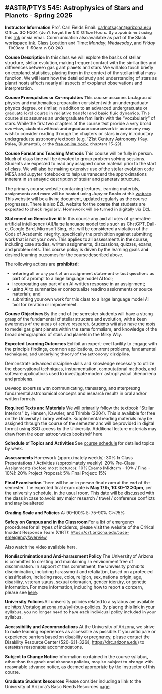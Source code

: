 #ASTR/PTYS 545: Astrophysics of Stars and Planets - Spring 2025
-

**Instructor Information**
Prof. Carl Fields
Email: [carlnotsagan@arizona.edu](mailto::carlnotsagan@arizona.edu)
Office: SO N504 (don’t forget the N!!)
Office Hours: By appointment using this [link](https://outlook.office.com/bookwithme/user/833d4a6f20774482afc3f8650b401684@arizona.edu/meetingtype/TDuAWBI7FUGjb949-MyYHw2?anonymous&ep=mLinkFromTile) or via email.
Communication also available as part of the Slack workspace [link](https://join.slack.com/t/astrptys545-25/shared_invite/zt-2xhv7bz29-kyQoPTsU~Hi0UrQLj67slw).
Class Location and Time: _Monday_, _Wednesday_, and _Friday_ - 11:00am-11:50am in SO 208

**Course Description**
In this class we will explore the basics of stellar structure, stellar evolution, making frequent contact with the similarities and differences between gas giant planets and stars. We will also touch briefly on exoplanet statistics, placing them in the context of the stellar initial mass function. We will learn how the detailed study and understanding of stars as planet hosts affects nearly all aspects of exoplanet observations and interpretation.

**Course Prerequisites or Co-requisites** 
This course assumes background physics and mathematics preparation consistent with an undergraduate physics degree, or similar, in addition to an advanced undergraduate or graduate level course in radiative transfer and basic fluid dynamics. This course also assumes an undergraduate familiarity with the “vocabularly” of stars. While the first two chapters of the course text provide a very broad overview, students without undergraduate coursework in astronomy may wish to consider reading through the chapters on stars in any introductory undergraduate astronomy textbook (e.g. “21st Century Astronomy (Kay, Palen, Blumental), or the [free online book:](https://openstax.org/details/books/astronomy-2e) chapters 15-23). 

**Course Format and Teaching Methods**
This course will be fully in person. Much of class time will be devoted to group problem solving sessions. Students are expected to read any assigned corse material prior to the start of class. We will also be making extensive use of the stellar evolution code MESA and Jupyter Notebooks to help us transcend the approximations inherent in an analytic description of stellar and planetary structure. 

The primary course website containing lectures, learning materials, assignments and more will be hosted using Jupyter Books at this [website](https://carlnotsagan.github.io/ast545sp25/). This website will be a living document, updated regularly as the course progresses. There is also D2L website for the course that students are expected to check regularly. Homework will be turned in digitally via D2L.

**Statement on Generative AI**
In this course any and all uses of generative artificial intelligence (AI)/large language model tools such as ChatGPT, Dall-e, Google Bard, Microsoft Bing, etc. will be considered a violation of the Code of Academic Integrity, specifically the prohibition against submitting work that is not your own. This applies to all assessments in the course, including case studies, written assignments, discussions, quizzes, exams, and problem sets. This course policy is driven by the learning goals and desired learning outcomes for the course described above. 

The following actions are **prohibited**: 

 - entering all or any part of an assignment statement or test questions as part of a prompt to a large language model AI tool;
 - incorporating any part of an AI-written response in an assignment;
 - using AI to summarize or contextualize reading assignments or source materials; and
 - submitting your own work for this class to a large language model AI tool for iteration or
improvement.

**Course Objectives**
By the end of the semester students will have a strong grasp of the fundamental of stellar structure and evolution, with a keen awareness of the areas of active research. Students will also have the tools to model gas giant planets within the same formalism, and knowledge of the broad demographics of stars and planets in the Milky Way. 

**Expected Learning Outcomes**
Exhibit an expert-level facility to engage with the principle findings, common applications, current problems, fundamental techniques, and underlying theory of the astronomy discipline.

Demonstrate advanced discipline skills and knowledge necessary to utilize the observational techniques, instrumentation, computational methods, and software applications used to investigate modern astrophysical phenomena and problems.

Develop expertise with communicating, translating, and interpreting fundamental astronomical concepts and research results in oral and/or written formats.

**Required Texts and Materials**
We will primarily follow the textbook “Stellar Interiors” by Hansen, Kawaler, and Trimble (2004). This is available for free on the University Library website. Supplemental reading materials may be assigned through the course of the semester and will be provided in digital format using SSO access by the University. Additional lecture materials may draw from the open astrophysics bookshelf [here](https://web.pa.msu.edu/people/ebrown/docs/stellar-notes.pdf).

**Schedule of Topics and Activities**
See [course schedule](syllabus.md) for detailed topics by week.

**Assessments**
Homework (approximately weekly): 30% 
In Class Presentations / Activities (approximately weekly): 20%
Pre-Class Assignments (before most lectures): 10%
Exams (Midterm - 10% / Final - 10%): 20%
Project Proposal: 5% 
Final Project: 15% 


**Final Examination**
There will be an in person final exam at the end of the semester. The expected final exam date is **May 12th, 10:30-12:30pm**, per the university schedule, in the usual room. This date will be discussed with the class in case to avoid any major research / travel / conference conflicts and may be altered.

**Grading Scale and Policies**
A: 90-100%
B: 75-90%
C:<75%

**Safety on Campus and in the Classroom**
For a list of emergency procedures for all types of incidents, please visit the website of the Critical Incident Response Team (CIRT): https://cirt.arizona.edu/case-emergency/overview 

Also watch the video available [here](https://arizona.sabacloud.com/Saba/Web_spf/NA7P1PRD161/common/learningeventdetail/crtfy000000000003560).

**Nondiscrimination and Anti-harassment Policy**
The University of Arizona is committed to creating and maintaining an environment free of discrimination. In support of this commitment, the University prohibits discrimination, including harassment and retaliation, based on a protected classification, including race, color, religion, sex, national origin, age, disability, veteran status, sexual orientation, gender identity, or genetic information. For more information, including how to report a concern, please see [here](http://policy.arizona.edu/human-resources/nondiscrimination-and-anti-harassment-policy).

**University Policies**
All university policies related to a syllabus are available at: https://catalog.arizona.edu/syllabus-policies. By placing this link in your syllabus, you no longer need to have each individual policy included in your syllabus.

**Accessibility and Accommodations** At the University of Arizona, we strive to make learning experiences as accessible as possible. If you anticipate or experience barriers based on disability or pregnancy, please contact the Disability Resource Center (520-621-3268, https://drc.arizona.edu) to establish reasonable accommodations.

**Subject to Change Notice**
Information contained in the course syllabus, other than the grade and absence policies, may be subject to change with reasonable advance notice, as deemed appropriate by the instructor of this course.

**Graduate Student Resources**
Please consider including a link to the University of Arizona’s Basic Needs Resources [page]( http://basicneeds.arizona.edu/index.html).

